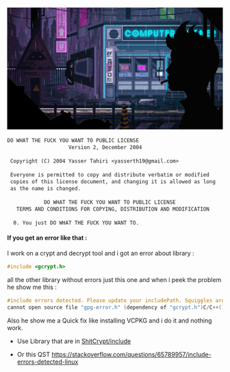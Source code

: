 <p align="center">
<img src="https://github.com/yezz123/yezz123/blob/master/img/img.gif">
</p>

```
DO WHAT THE FUCK YOU WANT TO PUBLIC LICENSE 
                    Version 2, December 2004 

 Copyright (C) 2004 Yasser Tahiri <yasserth19@gmail.com> 

 Everyone is permitted to copy and distribute verbatim or modified 
 copies of this license document, and changing it is allowed as long 
 as the name is changed. 

            DO WHAT THE FUCK YOU WANT TO PUBLIC LICENSE 
   TERMS AND CONDITIONS FOR COPYING, DISTRIBUTION AND MODIFICATION 

  0. You just DO WHAT THE FUCK YOU WANT TO.
```

<h4> If you get an error like that :</h4>

I work on a crypt and decrypt tool and i got an error about library :
```C
#include <gcrypt.h>
```
all the other library without errors just this one and when i peek the problem he show me this :
```C
#include errors detected. Please update your includePath. Squiggles are disabled for this translation unit.C/C++(1696)
cannot open source file "gpg-error.h" (dependency of "gcrypt.h")C/C++(1696)
```
Also he show me a Quick fix like installing VCPKG and i do it and nothing work.

- Use Library that are in [ShitCrypt/include](https://github.com/yezz123/ShitCrypt/tree/main/include)

- Or this QST https://stackoverflow.com/questions/65789957/include-errors-detected-linux
